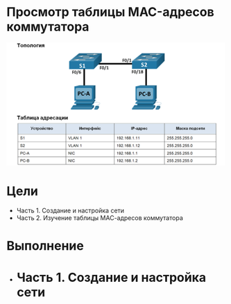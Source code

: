 # Просмотр таблицы MAC-адресов коммутатора

![alt text](https://github.com/ALEKSANDR-D19/OtusBasic/blob/main/Jpeg/lab2-1.PNG)

# Цели
   * Часть 1. Создание и настройка сети
   * Часть 2. Изучение таблицы МАС-адресов коммутатора

# Выполнение
   * # Часть 1. Создание и настройка сети



